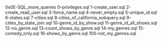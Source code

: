 0x0E-SQL_more_queries 
0-privileges.sql
1-create_user.sql
2-create_read_user.sql
3-force_name.sql
4-never_empty.sql
 5-unique_id.sql
 6-states.sql
7-cities.sql
8-cities_of_california_subquery.sql 
9-cities_by_state_join.sql
10-genre_id_by_show.sql
11-genre_id_all_shows.sql
12-no_genre.sql
13-count_shows_by_genre.sql
14-my_genres.sql
15-comedy_only.sql
16-shows_by_genre.sql
100-not_my_genres.sql

